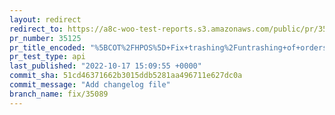```yaml
---
layout: redirect
redirect_to: https://a8c-woo-test-reports.s3.amazonaws.com/public/pr/35125/api/index.html
pr_number: 35125
pr_title_encoded: "%5BCOT%2FHPOS%5D+Fix+trashing%2Funtrashing+of+orders"
pr_test_type: api
last_published: "2022-10-17 15:09:55 +0000"
commit_sha: 51cd46371662b3015ddb5281aa496711e627dc0a
commit_message: "Add changelog file"
branch_name: fix/35089
---
```

